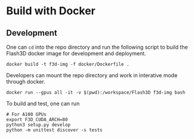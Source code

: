 # Build with Docker

## Development
One can `cd` into the repo directory and run the following script to build the Flash3D docker image for development
and deployment.

```shell
docker build -t f3d-img -f docker/Dockerfile .
```

Developers can mount the repo directory and work in interative mode through docker.

```shell
docker run --gpus all -it -v $(pwd):/workspace/Flash3D f3d-img bash
```

To build and test, one can run
```shell
# For A100 GPUs
export F3D_CUDA_ARCH=80
python3 setup.py develop
python -m unittest discover -s tests
```